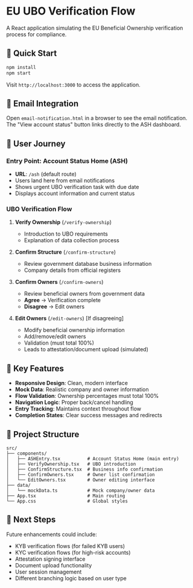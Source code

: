 # EU UBO Verification Flow

A React application simulating the EU Beneficial Ownership verification process for compliance.

## 🚀 Quick Start

```bash
npm install
npm start
```

Visit `http://localhost:3000` to access the application.

## 📧 Email Integration

Open `email-notification.html` in a browser to see the email notification. The "View account status" button links directly to the ASH dashboard.

## 🔄 User Journey

### Entry Point: Account Status Home (ASH)
- **URL**: `/ash` (default route)
- Users land here from email notifications
- Shows urgent UBO verification task with due date
- Displays account information and current status

### UBO Verification Flow
1. **Verify Ownership** (`/verify-ownership`)
   - Introduction to UBO requirements
   - Explanation of data collection process

2. **Confirm Structure** (`/confirm-structure`) 
   - Review government database business information
   - Company details from official registers

3. **Confirm Owners** (`/confirm-owners`)
   - Review beneficial owners from government data
   - **Agree** → Verification complete
   - **Disagree** → Edit owners

4. **Edit Owners** (`/edit-owners`) [If disagreeing]
   - Modify beneficial ownership information
   - Add/remove/edit owners
   - Validation (must total 100%)
   - Leads to attestation/document upload (simulated)

## 🎯 Key Features

- **Responsive Design**: Clean, modern interface
- **Mock Data**: Realistic company and owner information
- **Flow Validation**: Ownership percentages must total 100%
- **Navigation Logic**: Proper back/cancel handling
- **Entry Tracking**: Maintains context throughout flow
- **Completion States**: Clear success messages and redirects

## 📁 Project Structure

```
src/
├── components/
│   ├── ASHEntry.tsx          # Account Status Home (main entry)
│   ├── VerifyOwnership.tsx   # UBO introduction
│   ├── ConfirmStructure.tsx  # Business info confirmation
│   ├── ConfirmOwners.tsx     # Owner list confirmation
│   └── EditOwners.tsx        # Owner editing interface
├── data/
│   └── mockData.ts           # Mock company/owner data
├── App.tsx                   # Main routing
└── App.css                   # Global styles
```

## 🔧 Next Steps

Future enhancements could include:
- KYB verification flows (for failed KYB users)
- KYC verification flows (for high-risk accounts)  
- Attestation signing interface
- Document upload functionality
- User session management
- Different branching logic based on user type 